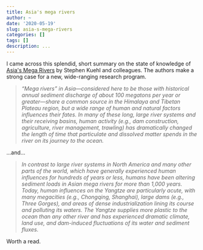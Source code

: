 ```yaml
---
title: Asia's mega rivers
author: ~
date: '2020-05-19'
slug: asia-s-mega-rivers
categories: []
tags: []
description: ...
---
```


I came across this splendid, short summary on the state of knowledge of [Asia's Mega Rivers](https://eos.org/science-updates/asias-mega-rivers-common-source-diverse-fates) by Stephen Kuehl and colleagues. The authors make a strong case for a new, wide-ranging research program.

> *“Mega rivers” in Asia—considered here to be those with historical annual sediment discharge of about 100 megatons per year or greater—share a common source in the Himalaya and Tibetan Plateau region, but a wide range of human and natural factors influences their fates. In many of these long, large river systems and their receiving basins, human activity (e.g., dam construction, agriculture, river management, trawling) has dramatically changed the length of time that particulate and dissolved matter spends in the river on its journey to the ocean.*

...and...

> *In contrast to large river systems in North America and many other parts of the world, which have generally experienced human influences for hundreds of years or less, humans have been altering sediment loads in Asian mega rivers for more than 1,000 years. Today, human influences on the Yangtze are particularly acute, with many megacities (e.g., Chongqing, Shanghai), large dams (e.g., Three Gorges), and areas of dense industrialization lining its course and polluting its waters. The Yangtze supplies more plastic to the ocean than any other river and has experienced dramatic climate, land use, and dam-induced fluctuations of its water and sediment fluxes.*

Worth a read.